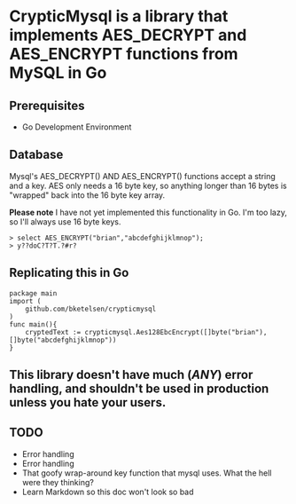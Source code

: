 # CrypticMysql is a library that implements AES_DECRYPT and AES_ENCRYPT functions from MySQL in Go


## Prerequisites

* Go Development Environment


## Database

Mysql's AES_DECRYPT() AND AES_ENCRYPT() functions accept a string and a key. AES only needs a 16 byte key, so 
anything longer than 16 bytes is "wrapped" back into the 16 byte key array.  

**Please note** I have not yet implemented this functionality in Go.  I'm too lazy, so I'll always use 16 byte keys.

	> select AES_ENCRYPT("brian","abcdefghijklmnop");
	> y??doC?T?T.?#r?

 
## Replicating this in Go

	package main
	import (
		github.com/bketelsen/crypticmysql
	)
	func main(){
		cryptedText := crypticmysql.Aes128EbcEncrypt([]byte("brian"),[]byte("abcdefghijklmnop"))	
	}

##  This library doesn't have much (*ANY*) error handling, and shouldn't be used in production unless you hate your users.

## TODO

* Error handling
* Error handling
* That goofy wrap-around key function that mysql uses.  What the hell were they thinking?
* Learn Markdown so this doc won't look so bad